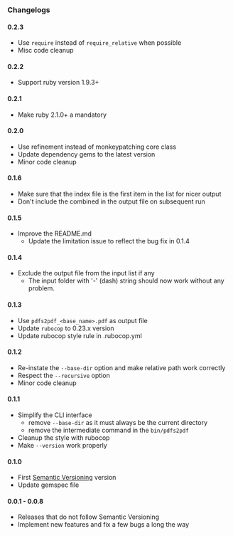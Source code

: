 ### Changelogs

#### 0.2.3

- Use `require` instead of `require_relative` when possible
- Misc code cleanup

#### 0.2.2

- Support ruby version 1.9.3+

#### 0.2.1

- Make ruby 2.1.0+ a mandatory

#### 0.2.0

- Use refinement instead of monkeypatching core class
- Update dependency gems to the latest version
- Minor code cleanup

#### 0.1.6

- Make sure that the index file is the first item in the list for nicer output
- Don't include the combined in the output file on subsequent run

#### 0.1.5

- Improve the README.md
  * Update the limitation issue to reflect the bug fix in 0.1.4

#### 0.1.4

- Exclude the output file from the input list if any
  * The input folder with '-' (dash) string should now work without any problem.

#### 0.1.3

- Use `pdfs2pdf_<base_name>.pdf` as output file
- Update `rubocop` to 0.23.x version
- Update rubocop style rule in .rubocop.yml

#### 0.1.2

- Re-instate the `--base-dir` option and make relative path work correctly
- Respect the `--recursive` option
- Minor code cleanup

#### 0.1.1

- Simplify the CLI interface
  * remove `--base-dir` as it must always be the current directory
  * remove the intermediate command in the `bin/pdfs2pdf`
- Cleanup the style with rubocop
- Make `--version` work properly

#### 0.1.0

- First [Semantic Versioning][] version
- Update gemspec file

#### 0.0.1 - 0.0.8

- Releases that do not follow Semantic Versioning
- Implement new features and fix a few bugs a long the way

[Ghostscript]: http://www.ghostscript.com/
[Wkhtmltopdf]: http://wkhtmltopdf.org/
[Semantic Versioning]: http://semver.org/
